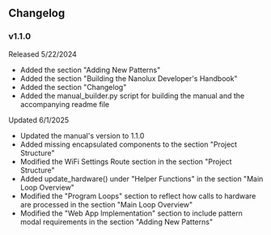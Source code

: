 ## Changelog ##

### v1.1.0 ###

Released 5/22/2024

- Added the section "Adding New Patterns"
- Added the section "Building the Nanolux Developer's Handbook"
- Added the section "Changelog"
- Added the manual\_builder.py script for building the manual and the accompanying readme file

Updated 6/1/2025

- Updated the manual's version to 1.1.0
- Added missing encapsulated components to the section "Project Structure"
- Modified the WiFi Settings Route section in the section "Project Structure"
- Added update\_hardware() under "Helper Functions" in the section "Main Loop Overview"
- Modified the "Program Loops" section to reflect how calls to hardware are processed in the section "Main Loop Overview"
- Modified the "Web App Implementation" section to include pattern modal requirements in the section "Adding New Patterns"
